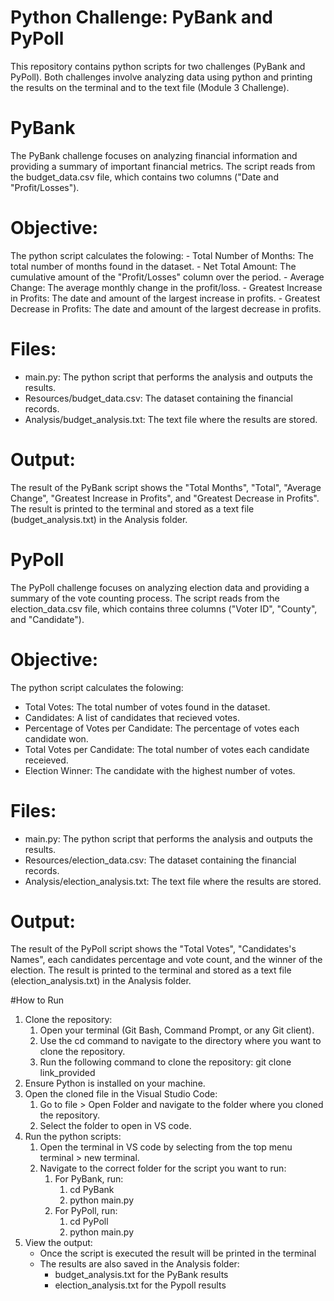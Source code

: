 # Python Challenge: PyBank and PyPoll
This repository contains python scripts for two challenges (PyBank and PyPoll). Both challenges involve analyzing data using python and printing the results on the terminal and to the text file (Module 3 Challenge).

# PyBank
The PyBank challenge focuses on analyzing financial information and providing a summary of important financial metrics. The script reads from the budget_data.csv file, which contains two columns ("Date and "Profit/Losses"). 

  # Objective:
  The python script calculates the folowing:
    - Total Number of Months: The total number of months found in the dataset.
    - Net Total Amount: The cumulative amount of the "Profit/Losses" column over the period.
    - Average Change: The average monthly change in the profit/loss.
    - Greatest Increase in Profits: The date and amount of the largest increase in profits.
    - Greatest Decrease in Profits: The date and amount of the largest decrease in profits.

# Files:
  - main.py: The python script that performs the analysis and outputs the results.
  - Resources/budget_data.csv: The dataset containing the financial records.
  - Analysis/budget_analysis.txt: The text file where the results are stored.

# Output:
The result of the PyBank script shows the "Total Months", "Total", "Average Change", "Greatest Increase in Profits", and "Greatest Decrease in Profits". The result is printed to the terminal and stored as a text file (budget_analysis.txt) in the Analysis folder.

# PyPoll

The PyPoll challenge focuses on analyzing election data and providing a summary of the vote counting process. The script reads from the election_data.csv file, which contains three columns ("Voter ID", "County", and "Candidate").

# Objective:
The python script calculates the folowing:
  - Total Votes: The total number of votes found in the dataset.
  - Candidates: A list of candidates that recieved votes.
  - Percentage of Votes per Candidate: The percentage of votes each candidate won.
  - Total Votes per Candidate: The total number of votes each candidate receieved.
  - Election Winner: The candidate with the highest number of votes.

# Files:
  - main.py: The python script that performs the analysis and outputs the results.
  - Resources/election_data.csv: The dataset containing the financial records.
  - Analysis/election_analysis.txt: The text file where the results are stored.

# Output:
The result of the PyPoll script shows the "Total Votes", "Candidates's Names", each candidates percentage and vote count, and the winner of the election. The result is printed to the terminal and stored as a text file (election_analysis.txt) in the Analysis folder.

#How to Run
  1. Clone the repository:
       1. Open your terminal (Git Bash, Command Prompt, or any Git client).
       2. Use the cd command to navigate to the directory where you want to clone the repository.
       3. Run the following command to clone the repository: git clone link_provided
  2. Ensure Python is installed on your machine.
  3. Open the cloned file in the Visual Studio Code:
       1. Go to file > Open Folder and navigate to the folder where you cloned the repository.
       2. Select the folder to open in VS code.
  4. Run the python scripts:
       1. Open the terminal in VS code by selecting from the top menu terminal > new terminal.
       2. Navigate to the correct folder for the script you want to run:
            1. For PyBank, run:
                 1. cd PyBank
                 2. python main.py
            2. For PyPoll, run:
                 1. cd PyPoll
                 2. python main.py
  5. View the output:
       - Once the script is executed the result will be printed in the terminal
       - The results are also saved in the Analysis folder:
           - budget_analysis.txt for the PyBank results
           - election_analysis.txt for the Pypoll results


